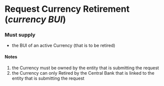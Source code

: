 # Request Currency Retirement (*currency BUI*)

### Must supply
  
* the BUI of an active Currency (that is to be retired)
  
#### Notes
  
1. the Currency must be owned by the entity that is submitting the request
2. the Currency can only Retired by the Central Bank that is linked to the entity that is submitting the request